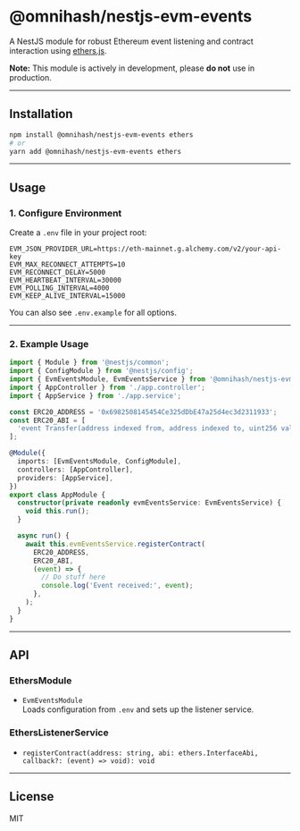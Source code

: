 # @omnihash/nestjs-evm-events

A NestJS module for robust Ethereum event listening and contract interaction using [ethers.js](https://docs.ethers.org/).

**Note:** This module is actively in development, please **do not** use in production.

---

## Installation

```bash
npm install @omnihash/nestjs-evm-events ethers
# or
yarn add @omnihash/nestjs-evm-events ethers
```

---

## Usage

### 1. Configure Environment

Create a `.env` file in your project root:

```env
EVM_JSON_PROVIDER_URL=https://eth-mainnet.g.alchemy.com/v2/your-api-key
EVM_MAX_RECONNECT_ATTEMPTS=10
EVM_RECONNECT_DELAY=5000
EVM_HEARTBEAT_INTERVAL=30000
EVM_POLLING_INTERVAL=4000
EVM_KEEP_ALIVE_INTERVAL=15000
```

You can also see `.env.example` for all options.

---

### 2. Example Usage

```typescript
import { Module } from '@nestjs/common';
import { ConfigModule } from '@nestjs/config';
import { EvmEventsModule, EvmEventsService } from '@omnihash/nestjs-evm-events';
import { AppController } from './app.controller';
import { AppService } from './app.service';

const ERC20_ADDRESS = '0x6982508145454Ce325dDbE47a25d4ec3d2311933';
const ERC20_ABI = [
  'event Transfer(address indexed from, address indexed to, uint256 value)',
];

@Module({
  imports: [EvmEventsModule, ConfigModule],
  controllers: [AppController],
  providers: [AppService],
})
export class AppModule {
  constructor(private readonly evmEventsService: EvmEventsService) {
    void this.run();
  }

  async run() {
    await this.evmEventsService.registerContract(
      ERC20_ADDRESS,
      ERC20_ABI,
      (event) => {
        // Do stuff here
        console.log('Event received:', event);
      },
    );
  }
}
```

---

## API

### EthersModule

- `EvmEventsModule`  
  Loads configuration from `.env` and sets up the listener service.

### EthersListenerService

- `registerContract(address: string, abi: ethers.InterfaceAbi, callback?: (event) => void): void`

---

## License

MIT

